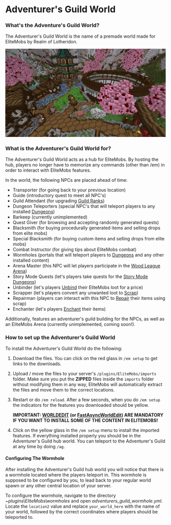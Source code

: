 # Adventurer's Guild World

### What's the Adventure's Guild World?

The Adventurer's Guild World is the name of a premade world made for EliteMobs by Realm of Lotheridon.

![ag_pic_1.jpg](../../../img/wiki/ag_pic_1.jpg)

### What is the Adventurer's Guild World for?

The Adventurer's Guild World acts as a hub for EliteMobs. By hosting the hub, players no longer have to memorize any commands (other than /em) in order to interact with EliteMobs features.

In the world, the following NPCs are placed ahead of time:

- Transporter (for going back to your previous location)
- Guide (introductory quest to meet all NPC's)
- Guild Attendant (for upgrading [Guild Ranks]($language$/elitemobs/understanding_the_basics_of_elitemobs.md&section=step-2:-discovering-the-economy))
- Dungeon Teleporters (special NPC's that will teleport players to any installed [Dungeons]($language$/elitemobs/dungeons.md))
- Barkeep (currently unimplemented)
- Quest Giver (for browsing and accepting randomly generated quests)
- Blacksmith (for buying procedurally generated items and selling drops from elite mobs)
- Special Blacksmith (for buying custom items and selling drops from elite mobs)
- Combat Instructor (for giving tips about EliteMobs combat)
- Wormholes (portals that will teleport players to [Dungeons]($language$elitemobs/dungeons.md) and any other installed content)
- Arena Master (this NPC will let players participate in the [Wood League Arena]($language$elitemobs/understanding_the_basics_of_elitemobs.md&section=arenas))
- Story Mode Quests (let's players take quests for the [Story Mode Dungeons](www.magmaguy.com))
- Unbinder (let's players [Unbind]($language$/elitemobs/item_upgrade_system.md&section=unbinding-items) their EliteMobs loot for a price)
- Scrapper (let's players convert any unwanted loot to [Scrap]($language$/elitemobs/item_upgrade_system.md&section=scrapping-items))
- Repairman (players can interact with this NPC to [Repair]($language$/elitemobs/item_upgrade_system.md&section=repairing-elite-items) their items using scrap)
- Enchanter (let's players [Enchant]($language$/elitemobs/item_upgrade_system.md&section=enchanting-elite-items) their items)

Additionally, features an adventurer's guild building for the NPCs, as well as an EliteMobs Arena (currently unimplemented, coming soon!).

### How to set up the Adventurer's Guild World

To install the Adventurer's Guild World do the following:

1. Download the files. You can click on the red glass in `/em setup` to get links to the downloads.

2. Upload / move the files to your server's `/plugins/EliteMobs/imports` folder. Make sure you put the **ZIPPED** files inside the `imports` folder without modifying them in any way, EliteMobs will automatically extract the files and move them to the correct locations.

3. Restart or do `/em reload`. After a few seconds, when you do `/em setup` the indicators for the features you downloaded should be yellow.


   **IMPORTANT: [WORLDEDIT](https://dev.bukkit.org/projects/worldedit) (or [FastAsyncWorldEdit](https://www.spigotmc.org/resources/fastasyncworldedit.13932/)) ARE MANDATORY IF YOU WANT TO INSTALL SOME OF THE CONTENT IN ELITEMOBS!**

4. Click on the yellow glass in the `/em setup` menu to install the imported features. If everything installed properly you should be in the Adventurer's Guild hub world. You can teleport to the Adventurer's Guild at any time by doing `/ag`.

#### Configuring The Wormhole

After installing the Adventurer's Guild hub world you will notice that there is a wormhole located where the players teleport in. This wormhole is supposed to be configured by you, to lead back to your regular world spawn or any other central location of your server.

To configure the wormhole, navigate to the directory *~plugins\EliteMobs\wormholes* and open *adventurers_guild_wormhole.yml*. Locate the `location2` value and replace `your_world_here` with the name of your world, followed by the correct coordinates where players should be teleported to.
